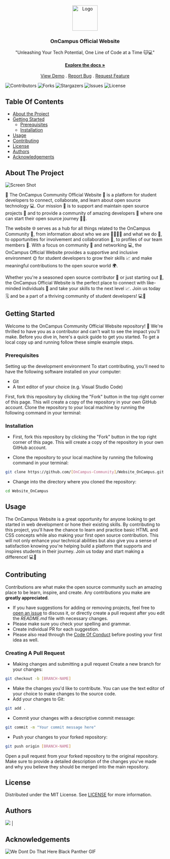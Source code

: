 <br/>
<p align="center">
  <a href="https://github.com/OnCampus-Community/Website_OnCampus">
    <img src="https://avatars.githubusercontent.com/u/116508440?s=600&v=4" alt="Logo" width="80" height="80">
  </a>

  <h3 align="center">OnCampus Official Website</h3>

  <p align="center">
    "Unleashing Your Tech Potential, One Line of Code at a Time 🐱💻"
    <br/>
    <br/>
    <a href="https://github.com/OnCampus-Community/Website_OnCampus"><strong>Explore the docs »</strong></a>
    <br/>
    <br/>
    <a href="https://github.com/OnCampus-Community/Website_OnCampus">View Demo</a>
    .
    <a href="https://github.com/OnCampus-Community/Website_OnCampus/issues">Report Bug</a>
    .
    <a href="https://github.com/OnCampus-Community/Website_OnCampus/issues">Request Feature</a>
  </p>
</p>

![Contributors](https://img.shields.io/github/contributors/OnCampus-Community/Website_OnCampus?color=dark-green) ![Forks](https://img.shields.io/github/forks/OnCampus-Community/Website_OnCampus?style=social) ![Stargazers](https://img.shields.io/github/stars/OnCampus-Community/Website_OnCampus?style=social) ![Issues](https://img.shields.io/github/issues/OnCampus-Community/Website_OnCampus) ![License](https://img.shields.io/github/license/OnCampus-Community/Website_OnCampus) 

## Table Of Contents

* [About the Project](#about-the-project)
* [Getting Started](#getting-started)
  * [Prerequisites](#prerequisites)
  * [Installation](#installation)
* [Usage](#usage)
* [Contributing](#contributing)
* [License](#license)
* [Authors](#authors)
* [Acknowledgements](#acknowledgements)

## About The Project

![Screen Shot](https://www.spinutech.com/webres/Image/web-design-development/articles/Web%20Dev-Blog.png)

🚀 The OnCampus Community Official Website 🚀 is a platform for student developers to connect, collaborate, and learn about open source technology 💻. Our mission 💪 is to support and maintain open source projects 💾 and to provide a community of amazing developers 🙌 where one can start their open source journey 🚶‍♀️.

The website 🌐 serves as a hub for all things related to the OnCampus Community 🌃, from information about who we are 🙋‍♂️🙋‍♀️ and what we do 🔨, to opportunities for involvement and collaboration 🤝, to profiles of our team members 👥. With a focus on community 🤝 and networking 💻, the OnCampus Official Website provides a supportive and inclusive environment 🌞 for student developers to grow their skills 📈 and make meaningful contributions to the open source world 🌍.

Whether you're a seasoned open source contributor 💪 or just starting out 🚀, the OnCampus Official Website is the perfect place to connect with like-minded individuals 👥 and take your skills to the next level 📈. Join us today 🗓 and be a part of a thriving community of student developers! 💻🚀

## Getting Started

Welcome to the OnCampus Community Official Website repository! 🎉 We're thrilled to have you as a contributor and can't wait to see the impact you'll make. Before you dive in, here's a quick guide to get you started.
To get a local copy up and running follow these simple example steps.

### Prerequisites

Setting up the development environment
To start contributing, you'll need to have the following software installed on your computer:

- Git
- A text editor of your choice (e.g. Visual Studio Code)


First, fork this repository by clicking the "Fork" button in the top right corner of this page. This will create a copy of the repository in your own GitHub account.
Clone the repository to your local machine by running the following command in your terminal:

### Installation

- First, fork this repository by clicking the "Fork" button in the top right corner of this page. This will create a copy of the repository in your own GitHub account.

- Clone the repository to your local machine by running the following command in your terminal:

```sh
git clone https://github.com/[OnCampus-Community]/Website_OnCampus.git

```
- Change into the directory where you cloned the repository:

```sh
cd Website_OnCampus

```



## Usage

The OnCampus Website is a great opportunity for anyone looking to get started in web development or hone their existing skills. By contributing to this project, you'll have the chance to learn and practice basic HTML and CSS concepts while also making your first open source contribution. This will not only enhance your technical abilities but also give you a sense of satisfaction knowing you're helping build a platform that supports and inspires students in their journey. Join us today and start making a difference! 💻🚀

## Contributing

Contributions are what make the open source community such an amazing place to be learn, inspire, and create. Any contributions you make are **greatly appreciated**.
* If you have suggestions for adding or removing projects, feel free to [open an issue](https://github.com/OnCampus-Community/Website_OnCampus/issues/new) to discuss it, or directly create a pull request after you edit the *README.md* file with necessary changes.
* Please make sure you check your spelling and grammar.
* Create individual PR for each suggestion.
* Please also read through the [Code Of Conduct](https://github.com/OnCampus-Community/Website_OnCampus/blob/main/CODE_OF_CONDUCT.md) before posting your first idea as well.

### Creating A Pull Request

- Making changes and submitting a pull request
Create a new branch for your changes:
```sh
git checkout -b [BRANCH-NAME]
```

- Make the changes you'd like to contribute. You can use the text editor of your choice to make changes to the source code.
- Add your changes to Git:
```sh
git add .

```

- Commit your changes with a descriptive commit message:
```sh
git commit -m "Your commit message here"
```
- Push your changes to your forked repository:

```sh
git push origin [BRANCH-NAME]
```
Open a pull request from your forked repository to the original repository. Make sure to provide a detailed description of the changes you've made and why you believe they should be merged into the main repository.

## License

Distributed under the MIT License. See [LICENSE](https://github.com/OnCampus-Community/Website_OnCampus/blob/main/LICENSE.md) for more information.

## Authors

<img src="https://contrib.rocks/image?repo=OnCampus-Community/Website_OnCampus" />           |

## Acknowledgements

![We Dont Do That Here Black Panther GIF](https://media.tenor.com/fBvQV_5Lp6UAAAAS/we-dont-do-that-here-black-panther.gif)
